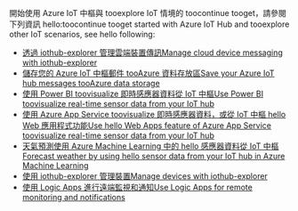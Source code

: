 <span data-ttu-id="c5ad8-101">開始使用 Azure IoT 中樞與 tooexplore IoT 情境的 toocontinue tooget，請參閱下列資訊 hello:</span><span class="sxs-lookup"><span data-stu-id="c5ad8-101">toocontinue tooget started with Azure IoT Hub and tooexplore other IoT scenarios, see hello following:</span></span>

- [<span data-ttu-id="c5ad8-102">透過 iothub-explorer 管理雲端裝置傳訊</span><span class="sxs-lookup"><span data-stu-id="c5ad8-102">Manage cloud device messaging with iothub-explorer</span></span>](../articles/iot-hub/iot-hub-explorer-cloud-device-messaging.md)
- [<span data-ttu-id="c5ad8-103">儲存您的 Azure IoT 中樞郵件 tooAzure 資料存放區</span><span class="sxs-lookup"><span data-stu-id="c5ad8-103">Save your Azure IoT hub messages tooAzure data storage</span></span>](../articles/iot-hub/iot-hub-store-data-in-azure-table-storage.md)
- [<span data-ttu-id="c5ad8-104">使用 Power BI toovisualize 即時感應器資料從 IoT 中樞</span><span class="sxs-lookup"><span data-stu-id="c5ad8-104">Use Power BI toovisualize real-time sensor data from your IoT hub</span></span>](../articles/iot-hub/iot-hub-live-data-visualization-in-power-bi.md)
- [<span data-ttu-id="c5ad8-105">使用 Azure App Service toovisualize 即時感應器資料，或從 IoT 中樞 hello Web 應用程式功能</span><span class="sxs-lookup"><span data-stu-id="c5ad8-105">Use hello Web Apps feature of Azure App Service toovisualize real-time sensor data from your IoT hub</span></span>](../articles/iot-hub/iot-hub-live-data-visualization-in-web-apps.md)
- [<span data-ttu-id="c5ad8-106">天氣預測使用 Azure Machine Learning 中的 hello 感應器資料從 IoT 中樞</span><span class="sxs-lookup"><span data-stu-id="c5ad8-106">Forecast weather by using hello sensor data from your IoT hub in Azure Machine Learning</span></span>](../articles/iot-hub/iot-hub-weather-forecast-machine-learning.md)
- [<span data-ttu-id="c5ad8-107">使用 iothub-explorer 管理裝置</span><span class="sxs-lookup"><span data-stu-id="c5ad8-107">Manage devices with iothub-explorer</span></span>](../articles/iot-hub/iot-hub-device-management-iothub-explorer.md)
- [<span data-ttu-id="c5ad8-108">使用 Logic Apps 進行遠端監視和通知</span><span class="sxs-lookup"><span data-stu-id="c5ad8-108">Use Logic Apps for remote monitoring and notifications</span></span>](../articles/iot-hub/iot-hub-monitoring-notifications-with-azure-logic-apps.md)
